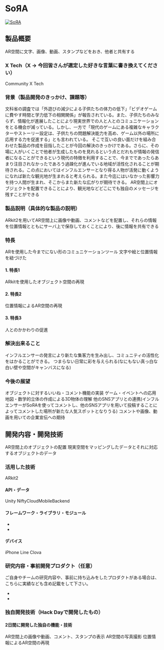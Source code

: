 ﻿# SoЯA

[![SoЯA](image.png)](https://youtu.be/UrBw9HuKRk0)

## 製品概要
AR空間に文字、画像、動画、スタンプなどをおき、他者と共有する
### X Tech（X → 今回皆さんが選定した好きな言葉に書き換えてください）
Community X Tech
### 背景（製品開発のきっかけ、課題等）
文科省の調査では「外遊びの減少による子供たちの体力の低下」「ビデオゲームに費やす時間と学力低下の相関関係」が報告されている。また、子供たちのみならず、情報化が進展したことにより現実世界での人と人とのコミュニケーションをとる機会が減っている。しかし、一方で「現代のゲームにある複雑なキャラクターやストーリー設定は、子供たちの問題解決能力を高め、ゲーム以外の場所に応用する力を促進する」とも言われている。
そこで互いの良い面だけを組み合わせた製品の作成を目指したことが今回の解決のきっかけである。さらに、その場に人がいくことで他者が生成したものを見れるという点とだれもが情報の発信者になることができるという現代の特徴を利用することで、今までであったらあまり注目されなかったであろう過疎化が進んでいる地域が活性化されることが期待される。この点においてはインフルエンサーとなり得る人物が活発に動くようになれば新たな観光地が生まれると考えられる。また今迄にはいなかった影響力を持つ人間が生まれ、そこからまた新たな広がりが期待できる。
AR空間上にオブジェクトを配置できることにより、観光地などどこにでも独自のメッセージを残すことができる
### 製品説明（具体的な製品の説明）
ARkit2を用いてAR空間上に画像や動画、コメントなどを配置し、それらの情報を位置情報とともにサーバ上で保存しておくことにより、後に情報を共有できる

### 特長
ARを使用した今までにない形のコミュニケーションツール
文字や絵と位置情報を紐づけた
#### 1. 特長1
ARkitを使用したオブジェクト空間の再現
#### 2. 特長2
位置情報によるAR空間の再現
#### 3. 特長3
人とのかかわりの促進
### 解決出来ること
インフルエンサーの発言により新たな集客力を生み出し、コミュニティの活性化をはかることができる。
つまらない日常に彩を与えられる(なにもない真っ白な白い壁や空間がキャンバスになる)

### 今後の展望
オブジェクトに対するいいね・コメント機能の実装
ゲーム・イベントへの応用
地図・数学的立体の作成による3D物体の理解
他のSNSアプリとの連携(インフルエンサーがSoЯAを使ってコメントし、他のSNSアプリを用いて投稿することによってコメントした場所が新たな人気スポットとなりうる)
コメントや画像、動画を用いての企業宣伝への期待


## 開発内容・開発技術
AR空間上のオブジェクトの配置
現実空間をマッピングしたデータとそれに対応するオブジェクトのデータ
### 活用した技術
ARkit2

#### API・データ
Unity
NiftyCloudMobileBackend

#### フレームワーク・ライブラリ・モジュール
*
*

#### デバイス
iPhone
Line Clova


### 研究内容・事前開発プロダクト（任意）
ご自身やチームの研究内容や、事前に持ち込みをしたプロダクトがある場合は、こちらに実績なども含め記載をして下さい。

*
*


### 独自開発技術（Hack Dayで開発したもの）

#### 2日間に開発した独自の機能・技術
AR空間上の画像や動画、コメント、スタンプの表示
AR空間の写真撮影
位置情報によるAR空間の再現
